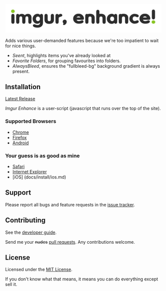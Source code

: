 ![Imgur, Enhance!](https://raw.githubusercontent.com/dave-newson/imgur-enhance/release/docs/assets/imgur-enhance.png)

Adds various user-demanded features because we're too impatient to wait for nice things.

- *Seent*, highlights items you've already looked at
- *Favorite Folders*, for grouping favourites into folders.
- *AlwaysBleed*, ensures the "fullbleed-bg" background gradient is always present.

## Installation

[Latest Release](https://github.com/dave-newson/imgur-enhance/raw/release/dist/imgur-enhance.user.js)

*Imgur Enhance* is a user-script (javascript that runs over the top of the site).

### Supported Browsers
 - [Chrome](docs/install/chrome.md)
 - [Firefox](docs/install/firefox.md)
 - [Android](docs/install/android.md)

### Your guess is as good as mine
 - [Safari](docs/install/safari.md)
 - [Internet Explorer](docs/install/internet-explorer.md)
 - [iOS] (docs/install/ios.md)

## Support

Please report all bugs and feature requests in the [issue tracker](https://github.com/dave-newson/imgur-enhance/issues).

## Contributing

See the [developer guide](docs/dev/readme.md).

Send me your ~~nudes~~ [pull requests](https://github.com/dave-newson/imgur-enhance/pulls). Any contributions welcome.

## License

Licensed under the [MIT License](LICENSE).

If you don't know what that means, it means you can do everything except sell it.